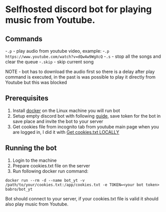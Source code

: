 # Selfhosted discord bot for playing music from Youtube.

## Commands
-`.p` - play audio from youtube video, example:
-`.p https://www.youtube.com/watch?v=dQw4w9WgXcQ`
-`.s` - stop all the songs and clear the queue
-`.skip` - skip current song

NOTE - bot has to download the audio first so there is a delay after play command is executed, in the past is was possible to play it directly from Youtube but this was blocked

## Prerequisites
1. Install [docker](https://docs.docker.com/engine/install/) on the Linux machine you will run bot
2. Setup empty discord bot with following [guide](https://discordpy.readthedocs.io/en/stable/discord.html), save token for the bot in save place and invite the bot to your server
3. Get cookies file from incognito tab from youtube main page when you are logged in, I did it with [Get cookies.txt LOCALLY](https://chromewebstore.google.com/detail/get-cookiestxt-locally/cclelndahbckbenkjhflpdbgdldlbecc?hl=en)

## Running the bot
1. Login to the machine
2. Prepare cookies.txt file on the server
3. Run following docker run command:
```
docker run --rm -d --name bot_yt -v /path/to/your/cookies.txt:/app/cookies.txt -e TOKEN=<your bot token> babro/bot_yt
```

Bot should connect to your server, if your cookies.txt file is valid it should also play music from Youtube.
